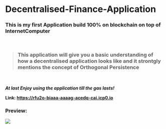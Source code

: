 # Decentralised-Finance-Application
### This is my first Application build 100% on blockchain on top of InternetComputer
<br/>

> ### This application will give you a basic understanding of how a decentralised application looks like and it strontgly mentions the concept of **Orthogonal Persistence**
<br/>

***At last Enjoy using the application till the gas lasts!***

<strong>Link: https://rfu2o-biaaa-aaaag-acedq-cai.icp0.io<strong/>

### Preview: 

<a href="https://rfu2o-biaaa-aaaag-acedq-cai.icp0.io/"><img src="https://files.catbox.moe/c2kqdm.png" ></a>
